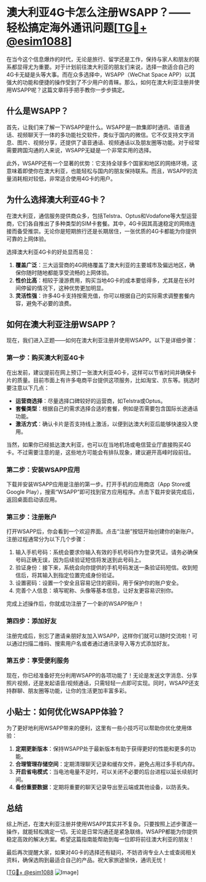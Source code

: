 # 澳大利亚4G卡怎么注册WSAPP？——轻松搞定海外通讯问题[[TG💪+ @esim1088](https://t.me/s/esim1088)]

在当今这个信息爆炸的时代，无论是旅行、留学还是工作，保持与家人和朋友的联系都显得尤为重要。对于计划前往澳大利亚的朋友们来说，选择一款适合自己的4G卡无疑是头等大事。而在众多选择中，WSAPP（WeChat Space APP）以其强大的功能和便捷的操作受到了不少用户的青睐。那么，如何在澳大利亚注册并使用WSAPP呢？这篇文章将手把手教你一步步搞定。

## 什么是WSAPP？

首先，让我们来了解一下WSAPP是什么。WSAPP是一款集即时通讯、语音通话、视频聊天于一体的多功能社交软件，类似于国内的微信。它不仅支持文字消息、图片、视频分享，还提供了语音通话、视频通话以及朋友圈等功能。对于经常需要跨国沟通的人来说，WSAPP无疑是一个非常实用的选择。

此外，WSAPP还有一个显著的优势：它支持全球多个国家和地区的网络环境，这意味着即使你在澳大利亚，也能轻松与国内的朋友保持联系。而且，WSAPP的流量消耗相对较低，非常适合使用4G卡的用户。

## 为什么选择澳大利亚4G卡？

在澳大利亚，通信服务提供商众多，包括Telstra、Optus和Vodafone等大型运营商，它们各自推出了多种类型的SIM卡套餐。其中，4G卡因其高速稳定的网络连接而备受推崇。无论你是短期旅行还是长期居住，一张优质的4G卡都能为你提供可靠的上网体验。

选择澳大利亚4G卡的好处显而易见：

1. **覆盖广泛**：三大运营商的4G网络覆盖了澳大利亚的主要城市及偏远地区，确保你随时随地都能享受流畅的上网体验。
2. **性价比高**：相较于漫游费用，购买当地4G卡的成本要低得多，尤其是在长时间停留的情况下，这种优势更加明显。
3. **灵活性强**：许多4G卡支持按需充值，你可以根据自己的实际需求调整套餐内容，避免不必要的浪费。

## 如何在澳大利亚注册WSAPP？

现在，我们进入正题——如何在澳大利亚注册并使用WSAPP。以下是详细步骤：

### 第一步：购买澳大利亚4G卡

在出发前，建议提前在网上预订一张澳大利亚4G卡，这样可以节省时间并确保卡片的质量。目前市面上有许多电商平台提供这项服务，比如淘宝、京东等。挑选时要注意以下几点：

- **运营商选择**：尽量选择口碑较好的运营商，如Telstra或Optus。
- **套餐类型**：根据自己的需求选择合适的套餐，例如是否需要包含国际长途通话功能。
- **激活方式**：确认卡片是否支持线上激活，以便到达澳大利亚后能够快速投入使用。

当然，如果你已经抵达澳大利亚，也可以在当地机场或电信营业厅直接购买4G卡。不过需要注意的是，这些地方可能会有排队现象，建议避开高峰时段前往。

### 第二步：安装WSAPP应用

下载并安装WSAPP应用是注册的第一步。打开手机的应用商店（App Store或Google Play），搜索“WSAPP”即可找到官方应用程序。点击下载并安装完成后，返回桌面启动该应用。

### 第三步：注册账户

打开WSAPP后，你会看到一个欢迎界面。点击“注册”按钮开始创建你的新账户。注册过程通常分为以下几个步骤：

1. 输入手机号码：系统会要求你输入有效的手机号码作为登录凭证。请务必确保号码正确无误，因为后续验证短信将发送到此号码上。
2. 验证身份：接下来，系统会向你提供的手机号码发送一条验证码短信。收到短信后，将其输入到指定位置完成身份验证。
3. 设置密码：设置一个安全且容易记住的密码，用于保护你的账户安全。
4. 完善个人信息：填写昵称、头像等基本信息，让好友更容易识别你。

完成上述操作后，你就成功注册了一个新的WSAPP账户！

### 第四步：添加好友

注册完成后，别忘了邀请亲朋好友加入WSAPP，这样你们就可以随时交流啦！可以通过扫描二维码、搜索用户名或者通过通讯录导入等方式添加好友。

### 第五步：享受便利服务

现在，你已经准备好充分利用WSAPP的各项功能了！无论是发送文字消息、分享照片视频，还是发起语音/视频通话，只需轻轻一点即可实现。同时，WSAPP还支持群聊、朋友圈等功能，让你的生活更加丰富多彩。

## 小贴士：如何优化WSAPP体验？

为了更好地利用WSAPP带来的便利，这里有一些小技巧可以帮助你优化使用体验：

1. **定期更新版本**：保持WSAPP处于最新版本有助于获得更好的性能和更多的功能。
2. **合理管理存储空间**：定期清理聊天记录和缓存文件，避免占用过多手机内存。
3. **开启省电模式**：当电池电量不足时，可以关闭不必要的后台进程以延长续航时间。
4. **备份重要数据**：定期将重要的聊天记录导出至云端或其他设备，以防丢失。

## 总结

综上所述，在澳大利亚注册并使用WSAPP其实并不复杂。只要按照上述步骤逐一操作，就能轻松搞定一切。无论是日常沟通还是紧急联络，WSAPP都能为你提供稳定高效的解决方案。希望这篇指南能帮助到每一位即将前往澳大利亚的朋友！

最后再次提醒大家，如果对4G卡的选择还有疑问，不妨咨询专业人士或查阅相关资料，确保选购到最适合自己的产品。祝大家旅途愉快，通讯无忧！

[[TG💪+ @esim1088](https://t.me/s/esim1088) ![Image](https://i.postimg.cc/4NQfJmqS/Snipaste-2025-05-13-00-14-12.png)]